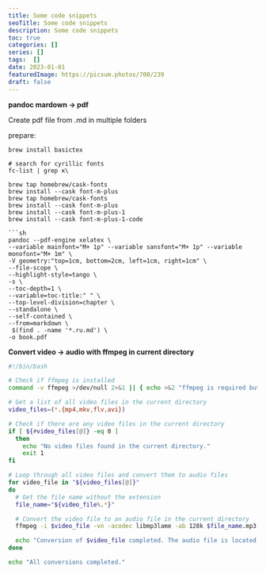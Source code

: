 ```yaml
---
title: Some code snippets
seoTitle: Some code snippets
description: Some code snippets
toc: true
categories: []
series: []
tags:  []
date: 2023-01-01
featuredImage: https://picsum.photos/700/239
draft: false
---
```


**pandoc mardown -> pdf**

Create pdf file from .md in multiple folders

prepare:

```
brew install basictex

# search for cyrillic fonts
fc-list | grep к\

brew tap homebrew/cask-fonts
brew install --cask font-m-plus
brew tap homebrew/cask-fonts
brew install --cask font-m-plus
brew install --cask font-m-plus-1
brew install --cask font-m-plus-1-code

```sh
pandoc --pdf-engine xelatex \
--variable mainfont="M+ 1p" --variable sansfont="M+ 1p" --variable monofont="M+ 1m" \
-V geometry:"top=1cm, bottom=2cm, left=1cm, right=1cm" \
--file-scope \
--highlight-style=tango \
-s \
--toc-depth=1 \
--variable=toc-title:" " \
--top-level-division=chapter \
--standalone \
--self-contained \
--from=markdown \
 $(find . -name '*.ru.md') \
-o book.pdf
```

**Convert video -> audio with ffmpeg in current directory**

```sh
#!/bin/bash

# Check if ffmpeg is installed
command -v ffmpeg >/dev/null 2>&1 || { echo >&2 "ffmpeg is required but not installed. Aborting."; exit 1; }

# Get a list of all video files in the current directory
video_files=(*.{mp4,mkv,flv,avi})

# Check if there are any video files in the current directory
if [ ${#video_files[@]} -eq 0 ]
  then
    echo "No video files found in the current directory."
    exit 1
fi

# Loop through all video files and convert them to audio files
for video_file in "${video_files[@]}"
do
  # Get the file name without the extension
  file_name="${video_file%.*}"

  # Convert the video file to an audio file in the current directory
  ffmpeg -i $video_file -vn -acodec libmp3lame -ab 128k $file_name.mp3

  echo "Conversion of $video_file completed. The audio file is located in the current directory."
done

echo "All conversions completed."
```
